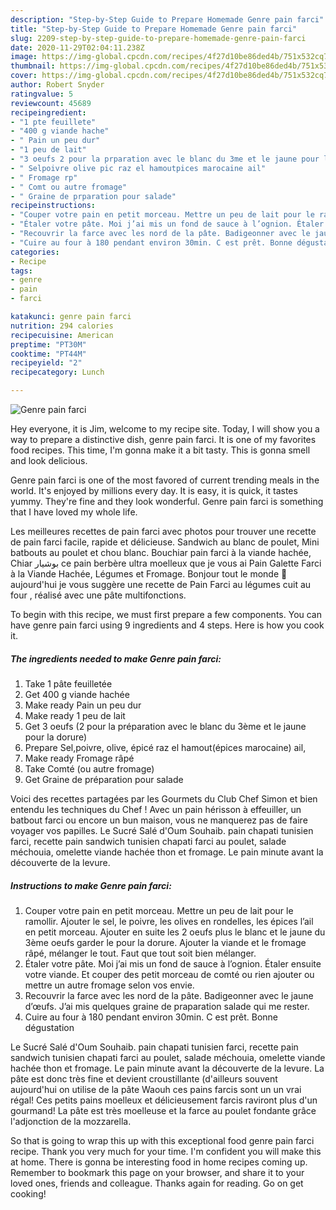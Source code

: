 ```yaml
---
description: "Step-by-Step Guide to Prepare Homemade Genre pain farci"
title: "Step-by-Step Guide to Prepare Homemade Genre pain farci"
slug: 2209-step-by-step-guide-to-prepare-homemade-genre-pain-farci
date: 2020-11-29T02:04:11.238Z
image: https://img-global.cpcdn.com/recipes/4f27d10be86ded4b/751x532cq70/genre-pain-farci-photo-principale-de-la-recette.jpg
thumbnail: https://img-global.cpcdn.com/recipes/4f27d10be86ded4b/751x532cq70/genre-pain-farci-photo-principale-de-la-recette.jpg
cover: https://img-global.cpcdn.com/recipes/4f27d10be86ded4b/751x532cq70/genre-pain-farci-photo-principale-de-la-recette.jpg
author: Robert Snyder
ratingvalue: 5
reviewcount: 45689
recipeingredient:
- "1 pte feuillete"
- "400 g viande hache"
- " Pain un peu dur"
- "1 peu de lait"
- "3 oeufs 2 pour la prparation avec le blanc du 3me et le jaune pour la dorure"
- " Selpoivre olive pic raz el hamoutpices marocaine ail"
- " Fromage rp"
- " Comt ou autre fromage"
- " Graine de prparation pour salade"
recipeinstructions:
- "Couper votre pain en petit morceau. Mettre un peu de lait pour le ramollir. Ajouter le sel, le poivre, les olives en rondelles, les épices l’ail en petit morceau. Ajouter en suite les 2 oeufs plus le blanc et le jaune du 3ème oeufs garder le pour la dorure. Ajouter la viande et le fromage râpé, mélanger le tout. Faut que tout soit bien mélanger."
- "Étaler votre pâte. Moi j’ai mis un fond de sauce à l’ognion. Étaler ensuite votre viande. Et couper des petit morceau de comté ou rien ajouter ou mettre un autre fromage selon vos envie."
- "Recouvrir la farce avec les nord de la pâte. Badigeonner avec le jaune d’œufs. J’ai mis quelques graine de praparation salade qui me rester."
- "Cuire au four à 180 pendant environ 30min. C est prêt. Bonne dégustation"
categories:
- Recipe
tags:
- genre
- pain
- farci

katakunci: genre pain farci 
nutrition: 294 calories
recipecuisine: American
preptime: "PT30M"
cooktime: "PT44M"
recipeyield: "2"
recipecategory: Lunch

---
```



![Genre pain farci](https://img-global.cpcdn.com/recipes/4f27d10be86ded4b/751x532cq70/genre-pain-farci-photo-principale-de-la-recette.jpg)

Hey everyone, it is Jim, welcome to my recipe site. Today, I will show you a way to prepare a distinctive dish, genre pain farci. It is one of my favorites food recipes. This time, I'm gonna make it a bit tasty. This is gonna smell and look delicious.

Genre pain farci is one of the most favored of current trending meals in the world. It's enjoyed by millions every day. It is easy, it is quick, it tastes yummy. They're fine and they look wonderful. Genre pain farci is something that I have loved my whole life.

Les meilleures recettes de pain farci avec photos pour trouver une recette de pain farci facile, rapide et délicieuse. Sandwich au blanc de poulet, Mini batbouts au poulet et chou blanc. Bouchiar pain farci à la viande hachée, Chiar بوشيار ce pain berbère ultra moelleux que je vous ai Pain Galette Farci à la Viande Hachée, Légumes et Fromage. Bonjour tout le monde 🌻 aujourd&#39;hui je vous suggère une recette de Pain Farci au légumes cuit au four , réalisé avec une pâte multifonctions.


To begin with this recipe, we must first prepare a few components. You can have genre pain farci using 9 ingredients and 4 steps. Here is how you cook it.

<!--inarticleads1-->

##### The ingredients needed to make Genre pain farci:

1. Take 1 pâte feuilletée
1. Get 400 g viande hachée
1. Make ready  Pain un peu dur
1. Make ready 1 peu de lait
1. Get 3 oeufs (2 pour la préparation avec le blanc du 3ème et le jaune pour la dorure)
1. Prepare  Sel,poivre, olive, épicé raz el hamout(épices marocaine) ail,
1. Make ready  Fromage râpé
1. Take  Comté (ou autre fromage)
1. Get  Graine de préparation pour salade


Voici des recettes partagées par les Gourmets du Club Chef Simon et bien entendu les techniques du Chef ! Avec un pain hérisson à effeuiller, un batbout farci ou encore un bun maison, vous ne manquerez pas de faire voyager vos papilles. Le Sucré Salé d&#39;Oum Souhaib. pain chapati tunisien farci, recette pain sandwich tunisien chapati farci au poulet, salade méchouia, omelette viande hachée thon et fromage. Le pain minute avant la découverte de la levure. 

<!--inarticleads2-->

##### Instructions to make Genre pain farci:

1. Couper votre pain en petit morceau. Mettre un peu de lait pour le ramollir. Ajouter le sel, le poivre, les olives en rondelles, les épices l’ail en petit morceau. Ajouter en suite les 2 oeufs plus le blanc et le jaune du 3ème oeufs garder le pour la dorure. Ajouter la viande et le fromage râpé, mélanger le tout. Faut que tout soit bien mélanger.
1. Étaler votre pâte. Moi j’ai mis un fond de sauce à l’ognion. Étaler ensuite votre viande. Et couper des petit morceau de comté ou rien ajouter ou mettre un autre fromage selon vos envie.
1. Recouvrir la farce avec les nord de la pâte. Badigeonner avec le jaune d’œufs. J’ai mis quelques graine de praparation salade qui me rester.
1. Cuire au four à 180 pendant environ 30min. C est prêt. Bonne dégustation


Le Sucré Salé d&#39;Oum Souhaib. pain chapati tunisien farci, recette pain sandwich tunisien chapati farci au poulet, salade méchouia, omelette viande hachée thon et fromage. Le pain minute avant la découverte de la levure. La pâte est donc très fine et devient croustillante (d&#39;ailleurs souvent aujourd&#39;hui on utilise de la pâte Waouh ces pains farcis sont un un vrai régal! Ces petits pains moelleux et délicieusement farcis raviront plus d&#39;un gourmand! La pâte est très moelleuse et la farce au poulet fondante grâce l&#39;adjonction de la mozzarella. 

So that is going to wrap this up with this exceptional food genre pain farci recipe. Thank you very much for your time. I'm confident you will make this at home. There is gonna be interesting food in home recipes coming up. Remember to bookmark this page on your browser, and share it to your loved ones, friends and colleague. Thanks again for reading. Go on get cooking!
